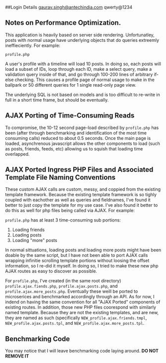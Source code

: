 ##Login Details
gaurav.singh@antechindia.com
qwerty@1234

## Notes on Performance Optimization.

This application is heavily based on server side rendering. Unfortunatley, posts with normal usage have underlying objects that do queries extreemly ineffieciently. For example:

    profile.php

A user's profile with a timeline will load 10 posts. In doing so, each posts will load a subset of IDs, loop through each ID, make a select query, make a validation query inside of that, and go through 100-200 lines of arbitrary if-else checking. This causes a profile page of normal usage to make in the ballpark or 50 different queries for 1 single read-only page view.

The underlying SQL is not based on models and is too difficult to re-write in full in a short time frame, but should be eventually.

## AJAX Porting of Time-Consuming Reads

To compromise, the 10-12 second page-load described by `profile.php` has been (after through benchmarking and identification of the most time consuming calls) reduced to about 0.5 seconds. Once the main page is loaded, asynchrenous javascript allows the other components to load (such as posts, friends, feeds, etc) allowing us to squish that loading time overlapped.

## AJAX Ported Ingress PHP Files and Associated Template File Naming Conventions

These custom AJAX calls are custom, messy, and coppied from the existing template framework. Because the existing template framework is so tighly coupled with eachother as well as queries and fieldnames, I've found it better to just copy the template for my use case. I've also found it better to do this as well for php files being called via AJAX. For example:

`profile.php` has at least 3 time-consuming sub portions:

1. Loading friends
2. Loading posts
3. Loading "more" posts

In normal sittuations, loading posts and loading more posts might have been doable by the same script, but I have not been able to port AJAX calls wrapping infinitie scrolling template portions without loosing the offset information, so I re-did it myself. In doing so, I tried to make these new php AJAX routes as easy to discover as possible.

For `profile.php`, I've created (in the same root directory) `profile.ajax.fiends.php`, `profile.ajax.posts.php`, and `profile.ajax.more_posts.php`. Eventually these weill be ported to microserices and benchmarked accordingly through an API. As for now, I indend on having the same convention for all "AJAX Ported" components of existing routes. In addition, those new PHP files coorespond with similarly named template. Because they are not the existing templates, and are new, they are named as such (specifically `NEW_profile.ajax.friends.tmpl`, `NEW_profile.ajax.posts.tpl`, and `NEW_profile.ajax.more_posts.tpl`.

## Benchmarking Code

You may notice that I will leave benchmarking code laying around. **DO NOT REMOVE IT**

